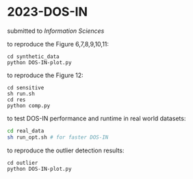 # 2023-DOS-IN

submitted to *Information Sciences*



to reproduce the Figure 6,7,8,9,10,11:

```shell
cd synthetic_data
python DOS-IN-plot.py
```



to reproduce the Figure 12:

```shell
cd sensitive
sh run.sh
cd res
python comp.py
```



to test DOS-IN performance and runtime in real world datasets:

```sh
cd real_data
sh run_opt.sh # for faster DOS-IN
```



to reproduce the outlier detection results:

```shell
cd outlier
python DOS-IN-plot.py
```

